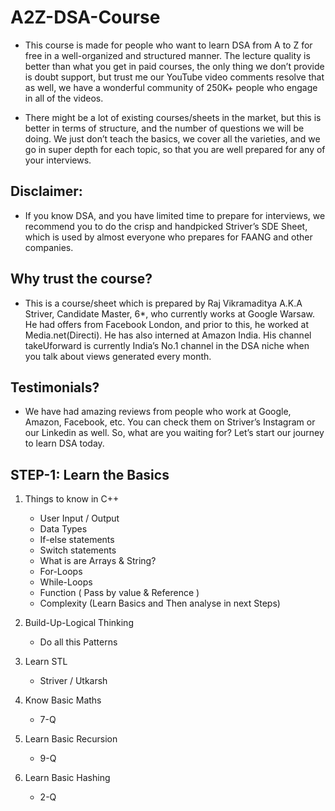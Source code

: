 # A2Z-DSA-Course

- This course is made for people who want to learn DSA from A to Z for free in a well-organized and structured manner. The lecture quality is better than what you get in paid courses, the only thing we don’t provide is doubt support, but trust me our YouTube video comments resolve that as well, we have a wonderful community of 250K+ people who engage in all of the videos.

- There might be a lot of existing courses/sheets in the market, but this is better in terms of structure, and the number of questions we will be doing. We just don’t teach the basics, we cover all the varieties, and we go in super depth for each topic, so that you are well prepared for any of your interviews.

## Disclaimer: 
- If you know DSA, and you have limited time to prepare for interviews, we recommend you to do the crisp and handpicked Striver’s SDE Sheet, which is used by almost everyone who prepares for FAANG and other companies.

## Why trust the course? 
- This is a course/sheet which is prepared by Raj Vikramaditya A.K.A Striver, Candidate Master, 6*, who currently works at Google Warsaw. He had offers from Facebook London, and prior to this, he worked at Media.net(Directi). He has also interned at Amazon India. His channel takeUforward is currently India’s No.1 channel in the DSA niche when you talk about views generated every month.

## Testimonials? 
- We have had amazing reviews from people who work at Google, Amazon, Facebook, etc. You can check them on Striver’s Instagram or our Linkedin as well. So, what are you waiting for? Let’s start our journey to learn DSA today.

## STEP-1: Learn the Basics

1. Things to know in C++
   - User Input / Output
   - Data Types
   - If-else statements
   - Switch statements
   - What is are Arrays & String?
   - For-Loops
   - While-Loops
   - Function ( Pass by value & Reference )
   - Complexity (Learn Basics and Then analyse in next Steps)
   
2. Build-Up-Logical Thinking
   - Do all this Patterns

3. Learn STL
   - Striver / Utkarsh

4. Know Basic Maths
   - 7-Q

5. Learn Basic Recursion
   - 9-Q

6. Learn Basic Hashing
   - 2-Q

